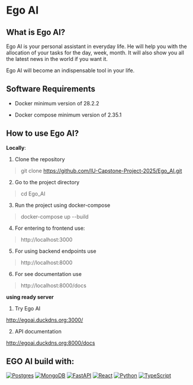 # Ego AI

## What is Ego AI?

Ego AI is your personal assistant in everyday life. He will help you with the allocation of your tasks for the day, week, month. It will also show you all the latest news in the world if you want it. 

Ego AI will become an indispensable tool in your life.

## Software Requirements

- Docker  minimum version of 28.2.2
 
- Docker compose  minimum version of 2.35.1


## How to use Ego AI?

**Locally**:

1. Clone the repository

> git clone https://github.com/IU-Capstone-Project-2025/Ego_AI.git

2. Go to the project directory

> cd Ego_AI

3. Run the project using docker-compose 

> docker-compose up --build

4. For entering to frontend use:

> http://localhost:3000

5. For using backend endpoints use 

> http://localhost:8000

6. For see documentation use

> http://localhost:8000/docs

**using ready server**

1. Try Ego AI

http://egoai.duckdns.org:3000/

2. API documentation

http://egoai.duckdns.org:8000/docs

## EGO AI build with:

[![Postgres](https://img.shields.io/badge/Postgres-%23316192.svg?logo=postgresql&logoColor=white)](#) [![MongoDB](https://img.shields.io/badge/MongoDB-%234ea94b.svg?logo=mongodb&logoColor=white)](#) [![FastAPI](https://img.shields.io/badge/FastAPI-009485.svg?logo=fastapi&logoColor=white)](#) [![React](https://img.shields.io/badge/React-%2320232a.svg?logo=react&logoColor=%2361DAFB)](#) [![Python](https://img.shields.io/badge/Python-3776AB?logo=python&logoColor=fff)](#)  [![TypeScript](https://img.shields.io/badge/TypeScript-3178C6?logo=typescript&logoColor=fff)](#)